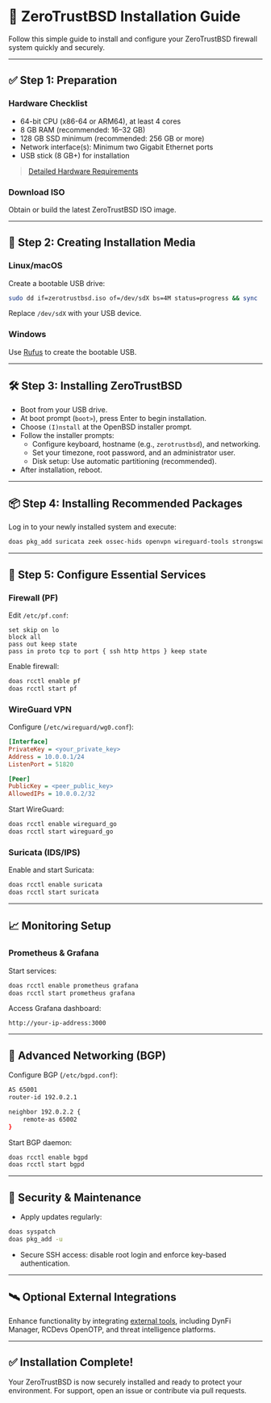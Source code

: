 # 🚀 ZeroTrustBSD Installation Guide

Follow this simple guide to install and configure your ZeroTrustBSD firewall system quickly and securely.

---

## ✅ Step 1: Preparation

### Hardware Checklist
- 64-bit CPU (x86-64 or ARM64), at least 4 cores
- 8 GB RAM (recommended: 16–32 GB)
- 128 GB SSD minimum (recommended: 256 GB or more)
- Network interface(s): Minimum two Gigabit Ethernet ports
- USB stick (8 GB+) for installation

> [Detailed Hardware Requirements](./SYSTEM_REQUIREMENTS.md)

### Download ISO
Obtain or build the latest ZeroTrustBSD ISO image.

---

## 💾 Step 2: Creating Installation Media

### Linux/macOS
Create a bootable USB drive:
```bash
sudo dd if=zerotrustbsd.iso of=/dev/sdX bs=4M status=progress && sync
```
Replace `/dev/sdX` with your USB device.

### Windows
Use [Rufus](https://rufus.ie/) to create the bootable USB.

---

## 🛠️ Step 3: Installing ZeroTrustBSD

- Boot from your USB drive.
- At boot prompt (`boot>`), press Enter to begin installation.
- Choose `(I)nstall` at the OpenBSD installer prompt.
- Follow the installer prompts:
  - Configure keyboard, hostname (e.g., `zerotrustbsd`), and networking.
  - Set your timezone, root password, and an administrator user.
  - Disk setup: Use automatic partitioning (recommended).
- After installation, reboot.

---

## 📦 Step 4: Installing Recommended Packages

Log in to your newly installed system and execute:
```sh
doas pkg_add suricata zeek ossec-hids openvpn wireguard-tools strongswan openbgpd openospfd prometheus grafana loki elasticsearch kibana beats ansible git curl vim syslog-ng signify oath-toolkit bpftrace
```

---

## 🔐 Step 5: Configure Essential Services

### Firewall (PF)
Edit `/etc/pf.conf`:
```pf
set skip on lo
block all
pass out keep state
pass in proto tcp to port { ssh http https } keep state
```
Enable firewall:
```sh
doas rcctl enable pf
doas rcctl start pf
```

### WireGuard VPN
Configure (`/etc/wireguard/wg0.conf`):
```ini
[Interface]
PrivateKey = <your_private_key>
Address = 10.0.0.1/24
ListenPort = 51820

[Peer]
PublicKey = <peer_public_key>
AllowedIPs = 10.0.0.2/32
```
Start WireGuard:
```sh
doas rcctl enable wireguard_go
doas rcctl start wireguard_go
```

### Suricata (IDS/IPS)
Enable and start Suricata:
```sh
doas rcctl enable suricata
doas rcctl start suricata
```

---

## 📈 Monitoring Setup

### Prometheus & Grafana
Start services:
```sh
doas rcctl enable prometheus grafana
doas rcctl start prometheus grafana
```
Access Grafana dashboard:
```
http://your-ip-address:3000
```

---

## 📡 Advanced Networking (BGP)

Configure BGP (`/etc/bgpd.conf`):
```sh
AS 65001
router-id 192.0.2.1

neighbor 192.0.2.2 {
    remote-as 65002
}
```
Start BGP daemon:
```sh
doas rcctl enable bgpd
doas rcctl start bgpd
```

---

## 🚩 Security & Maintenance

- Apply updates regularly:
```sh
doas syspatch
doas pkg_add -u
```
- Secure SSH access: disable root login and enforce key-based authentication.

---

## 🛰️ Optional External Integrations

Enhance functionality by integrating [external tools](./EXTERNAL_INTEGRATION_GUIDE.md), including DynFi Manager, RCDevs OpenOTP, and threat intelligence platforms.

---

## ✅ Installation Complete!

Your ZeroTrustBSD is now securely installed and ready to protect your environment. For support, open an issue or contribute via pull requests.
